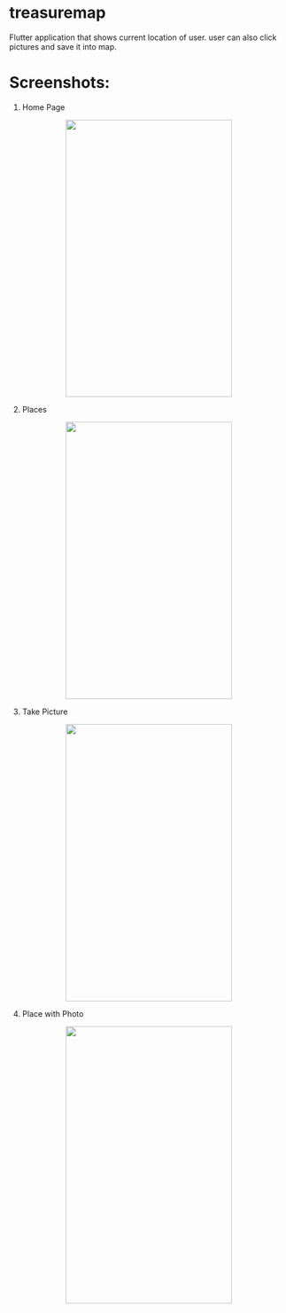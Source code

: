 # treasuremap
Flutter application that shows current location of user. user can also click pictures and save it into map.


# Screenshots:

1. Home Page
<p align="center">
  <img width="300" height="500" src="https://user-images.githubusercontent.com/68772292/118421343-a3152900-b6de-11eb-9534-f892935ea357.png">
</p>


2. Places
<p align="center">
  <img width="300" height="500" src="https://user-images.githubusercontent.com/68772292/118421789-6ac21a80-b6df-11eb-8ee2-4cd85f2907f6.png">
</p>

3. Take Picture
<p align="center">
  <img width="300" height="500" src="https://user-images.githubusercontent.com/68772292/118421902-b2e13d00-b6df-11eb-946f-3b54b9ff0aab.png">
</p>

4. Place with Photo
<p align="center">
  <img width="300" height="500" src="https://user-images.githubusercontent.com/68772292/118421914-bc6aa500-b6df-11eb-8f31-d8f58bcfedf0.png">
</p>
